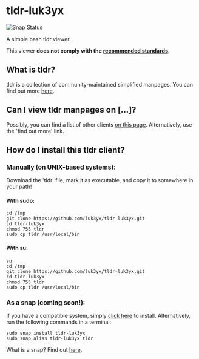 # tldr-luk3yx

[![Snap Status](https://build.snapcraft.io/badge/luk3yx/tldr-luk3yx.svg)](https://build.snapcraft.io/user/luk3yx/tldr-luk3yx)

A simple bash tldr viewer.

This viewer **does not comply with the [recommended standards](https://github.com/tldr-pages/tldr/wiki/Minimum-specifications-for-TLDR-command-line-clients)**.

## What is tldr?
tldr is a collection of community-maintained simplified manpages. You can find out more [here](https://github.com/tldr-pages/tldr/blob/master/README.md).

## Can I view tldr manpages on [...]?
Possibly, you can find a list of other clients [on this page](https://github.com/tldr-pages/tldr/wiki/TLDR-clients).
Alternatively, use the 'find out more' link.

## How do I install this tldr client?

### Manually (on UNIX-based systems):
Download the 'tldr' file, mark it as executable, and copy it to somewhere in your path!
#### With sudo:
~~~
cd /tmp
git clone https://github.com/luk3yx/tldr-luk3yx.git
cd tldr-luk3yx
chmod 755 tldr
sudo cp tldr /usr/local/bin
~~~
#### With su:
~~~
su
cd /tmp
git clone https://github.com/luk3yx/tldr-luk3yx.git
cd tldr-luk3yx
chmod 755 tldr
sudo cp tldr /usr/local/bin
~~~

### As a snap (coming soon!):
If you have a compatible system, simply [click here](snap://tldr-luk3yx) to install. Alternatively, run the following commands in a terminal:
~~~
sudo snap install tldr-luk3yx
sudo snap alias tldr-luk3yx tldr
~~~
What is a snap? Find out [here](https://snapcraft.io).
